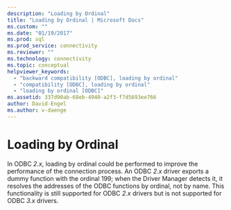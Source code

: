 ```yaml
---
description: "Loading by Ordinal"
title: "Loading by Ordinal | Microsoft Docs"
ms.custom: ""
ms.date: "01/19/2017"
ms.prod: sql
ms.prod_service: connectivity
ms.reviewer: ""
ms.technology: connectivity
ms.topic: conceptual
helpviewer_keywords: 
  - "backward compatibility [ODBC], loading by ordinal"
  - "compatibility [ODBC], loading by ordinal"
  - "loading by ordinal [ODBC]"
ms.assetid: 337d90ab-68eb-4940-a2f3-f7d5693ee766
author: David-Engel
ms.author: v-daenge
---
```

# Loading by Ordinal
In ODBC *2.x*, loading by ordinal could be performed to improve the performance of the connection process. An ODBC *2.x* driver exports a dummy function with the ordinal 199; when the Driver Manager detects it, it resolves the addresses of the ODBC functions by ordinal, not by name. This functionality is still supported for ODBC *2.x* drivers but is not supported for ODBC *3.x* drivers.
